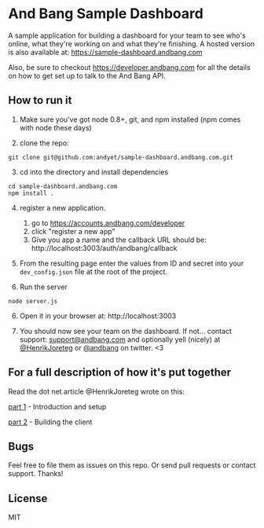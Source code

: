# And Bang Sample Dashboard

A sample application for building a dashboard for your team to see who's online, what they're working on and what they're finishing. A hosted version is also available at: https://sample-dashboard.andbang.com

Also, be sure to checkout https://developer.andbang.com for all the details on how to get set up to talk to the And Bang API.


## How to run it

1. Make sure you've got node 0.8+, git, and npm installed (npm comes with node these days)

2. clone the repo:

```
git clone git@github.com:andyet/sample-dashboard.andbang.com.git
```

3. cd into the directory and install dependencies

```
cd sample-dashboard.andbang.com
npm install .
```

4. register a new application. 

    1. go to https://accounts.andbang.com/developer
    2. click "register a new app"
    3. Give you app a name and the callback URL should be: http://localhost:3003/auth/andbang/callback

5. From the resulting page enter the values from ID and secret into your `dev_config.json` file at the root of the project.

5. Run the server

```
node server.js
```

6. Open it in your browser at: http://localhost:3003

7. You should now see your team on the dashboard. If not... contact support: support@andbang.com and optionally yell (nicely) at [@HenrikJoreteg](http://twitter.com/henrikjoreteg) or [@andbang](http://twitter.com/andbang) on twitter. <3

## For a full description of how it's put together 

Read the dot net article @HenrikJoreteg wrote on this: 

[part 1](https://github.com/HenrikJoreteg/dot-net-article/blob/master/part1.md) - Introduction and setup

[part 2](https://github.com/HenrikJoreteg/dot-net-article/blob/master/part2.md) - Building the client


## Bugs

Feel free to file them as issues on this repo. Or send pull requests or contact support. Thanks!


## License

MIT


